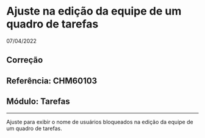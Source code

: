 # Ajuste na edição da equipe de um quadro de tarefas
07/04/2022
## Correção
## Referência: CHM60103
## Módulo: Tarefas
***

Ajuste para exibir o nome de usuários bloqueados na edição da equipe de um quadro de tarefas.